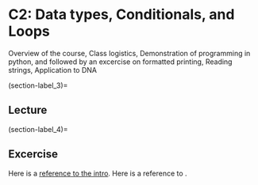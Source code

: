 # C2: Data types, Conditionals, and Loops

Overview of the course, Class logistics, Demonstration of programming in python, and followed by an excercise on formatted printing, Reading strings, Application to DNA

(section-label_3)=
## Lecture


(section-label_4)=
## Excercise
Here is a [reference to the intro](intro.md). Here is a reference to [](section-label_1).